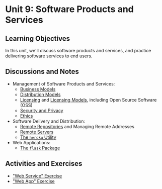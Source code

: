 

# Unit 9: Software Products and Services

## Learning Objectives

In this unit, we'll discuss software products and services, and practice delivering software services to end users.

## Discussions and Notes

  + Management of Software Products and Services:
    + [Business Models](/notes/software/README.md#business-models)
    + [Distribution Models](/notes/software/README.md#distribution-models)
    + [Licensing](/notes/software/licensing.md) and [Licensing Models](/notes/software/README.md#licensing-models), including Open Source Software (OSS)
    + [Security and Privacy](/notes/info-systems/security-privacy.md)
    + [Ethics](/notes/software/ethics.md)
  + Software Delivery and Distribution:
    + [Remote Repositories](/notes/clis/git.md#remote-repositories) and Managing Remote Addresses
    + [Remote Servers](/notes/hardware/servers.md)
    + [The `heroku` Utility](/notes/clis/heroku.md)
  + Web Applications:
    + [The `flask` Package](/notes/python/packages/flask.md)

## Activities and Exercises

  + ["Web Service" Exercise](/exercises/web-service/README.md)
  + ["Web App" Exercise](/exercises/web-app/README.md)
